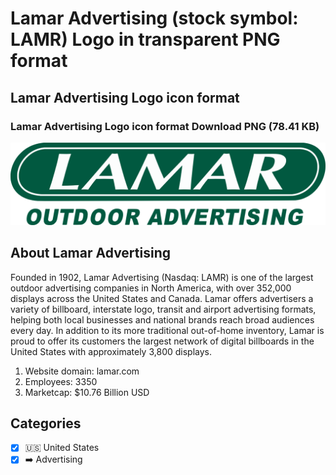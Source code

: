 # Lamar Advertising (stock symbol: LAMR) Logo in transparent PNG format

## Lamar Advertising Logo icon format

### Lamar Advertising Logo icon format Download PNG (78.41 KB)

![Lamar Advertising Logo icon format Download PNG (78.41 KB)](/img/orig/LAMR-ff4b8580.png)

## About Lamar Advertising

Founded in 1902, Lamar Advertising (Nasdaq: LAMR) is one of the largest outdoor advertising companies in North America, with over 352,000 displays across the United States and Canada. Lamar offers advertisers a variety of billboard, interstate logo, transit and airport advertising formats, helping both local businesses and national brands reach broad audiences every day. In addition to its more traditional out-of-home inventory, Lamar is proud to offer its customers the largest network of digital billboards in the United States with approximately 3,800 displays.

1. Website domain: lamar.com
2. Employees: 3350
3. Marketcap: $10.76 Billion USD


## Categories
- [x] 🇺🇸 United States
- [x] ➡️ Advertising
